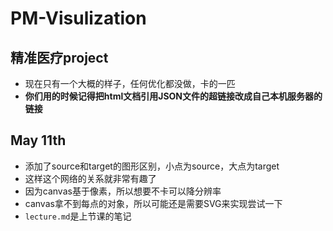 # PM-Visulization
## 精准医疗project
- 现在只有一个大概的样子，任何优化都没做，卡的一匹  
- **你们用的时候记得把html文档引用JSON文件的超链接改成自己本机服务器的链接**  
  
## May 11th
- 添加了source和target的图形区别，小点为source，大点为target
- 这样这个网络的关系就非常有趣了
- 因为canvas基于像素，所以想要不卡可以降分辨率
- canvas拿不到每点的对象，所以可能还是需要SVG来实现尝试一下
- `lecture.md`是上节课的笔记
